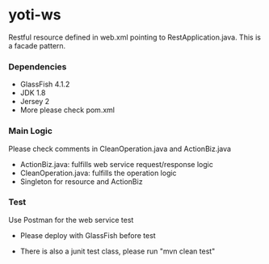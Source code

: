 # yoti-ws

Restful resource  defined in web.xml pointing to RestApplication.java.  This is a facade pattern.

### Dependencies

- GlassFish 4.1.2
- JDK 1.8
- Jersey 2
- More please check pom.xml

### Main Logic
Please check comments in CleanOperation.java and ActionBiz.java

- ActionBiz.java: fulfills web service request/response logic
- CleanOperation.java: fulfills the operation logic
- Singleton for resource and ActionBiz

### Test

Use Postman for the web service test

- Please deploy with GlassFish before test

- There is also a junit test class, please run "mvn clean test"
